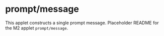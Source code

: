 # prompt/message

This applet constructs a single prompt message. Placeholder README for the M2 applet `prompt/message`.
